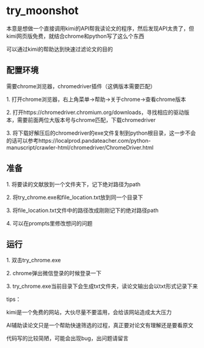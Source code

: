 <h1>try_moonshot</h1>
  <p>本意是想做一个直接调用kimi的API帮我读论文的程序，然后发现API太贵了，但kimi网页版免费，就结合chrome和python写了这么个东西</p>
  <p>可以通过kimi的帮助达到快速过滤论文的目的</p>

<h2>配置环境</h2>
  
<p>需要chrome浏览器，chromedriver插件（这俩版本需要匹配）</p>
<p>1. 打开chrome浏览器，右上角菜单→帮助→关于chrome→查看chrome版本</p>
<p>2. 打开https://chromedriver.chromium.org/downloads，寻找相应的驱动版本，需要前面两位大版本号与chrome匹配，下载chromedriver</p>
<p>3. 将下载好解压后的chromedriver的exe文件复制到python根目录，这一步不会的话可以参考https://localprod.pandateacher.com/python-manuscript/crawler-html/chromedriver/ChromeDriver.html</p>

<h2>准备</h2>

<p>1. 将要读的文献放到一个文件夹下，记下绝对路径为path</p>
<p>2. 将try_chrome.exe和file_location.txt放到同一个目录下</p>
<p>3. 将file_location.txt文件中的路径改成刚刚记下的绝对路径path</p>
<p>4. 可以在prompts里修改想问的问题</p>

<h2>运行</h2>

<p>1. 双击try_chrome.exe</p>
<p>2. chrome弹出微信登录的时候登录一下</p>
<p>3. try_chrome.exe当前目录下会生成txt文件夹，读论文输出会以txt形式记录下来</p>


<p>tips：</p>
<p>kimi是一个免费的网站，大伙尽量不要滥用，会给该网站造成太大压力</p>
<p>AI辅助读论文只是一个帮助快速筛选的过程，真正要对论文有理解还是要看原文</p>
<p>代码写的比较简陋，可能会出现bug，出问题请留言</p>
